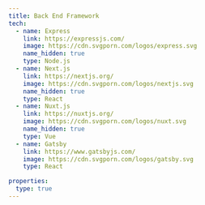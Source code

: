 ```yaml
---
title: Back End Framework
tech:
  - name: Express
    link: https://expressjs.com/
    image: https://cdn.svgporn.com/logos/express.svg
    name_hidden: true
    type: Node.js
  - name: Next.js
    link: https://nextjs.org/
    image: https://cdn.svgporn.com/logos/nextjs.svg
    name_hidden: true
    type: React
  - name: Nuxt.js
    link: https://nuxtjs.org/
    image: https://cdn.svgporn.com/logos/nuxt.svg
    name_hidden: true
    type: Vue
  - name: Gatsby
    link: https://www.gatsbyjs.com/
    image: https://cdn.svgporn.com/logos/gatsby.svg
    type: React

properties:
  type: true
---
```

